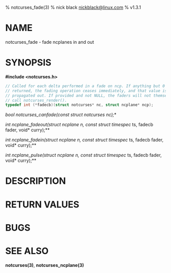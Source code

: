 % notcurses_fade(3)
% nick black <nickblack@linux.com>
% v1.3.1

# NAME

notcurses_fade - fade ncplanes in and out

# SYNOPSIS

**#include <notcurses.h>**

```c
// Called for each delta performed in a fade on ncp. If anything but 0 is
// returned, the fading operation ceases immediately, and that value is
// propagated out. If provided and not NULL, the faders will not themselves
// call notcurses_render().
typedef int (*fadecb)(struct notcurses* nc, struct ncplane* ncp);
```

**bool notcurses_canfade(const struct notcurses* nc);**

**int ncplane_fadeout(struct ncplane* n, const struct timespec* ts, fadecb fader, void* curry);**

**int ncplane_fadein(struct ncplane* n, const struct timespec* ts, fadecb fader, void* curry);**

**int ncplane_pulse(struct ncplane* n, const struct timespec* ts, fadecb fader, void* curry);**

# DESCRIPTION

# RETURN VALUES

# BUGS

# SEE ALSO

**notcurses(3)**, **notcurses_ncplane(3)**
